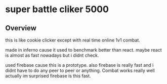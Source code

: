 # super battle cliker 5000

## Overview

this is like cookie clicker except with real time online 1v1 combat.

made in inferno cause it used to benchmark better than react. maybe react is almost as fast nowadays but i didnt check.

used firebase cause this is a prototype. also firebase is really fast and i didnt have to do any peer to peer or anything. Combat works really well actually im surprised firebase is this fast.